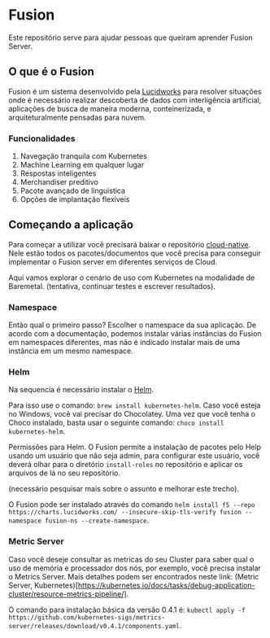 # Fusion
Este repositório serve para ajudar pessoas que queiram aprender Fusion Server.

## O que é o Fusion

Fusion é um sistema desenvolvido pela [Lucidworks](https://lucidworks.com/products/fusion/) para resolver situações onde é necessário realizar descoberta de dados com interligência artificial, aplicações de busca de maneira moderna, conteinerizada, e arquiteturalmente pensadas para nuvem.

### Funcionalidades

1. Navegação tranquila com Kubernetes
2. Machine Learning em qualquer lugar
3. Respostas inteligentes 
4. Merchandiser preditivo
5. Pacote avançado de linguistica
6. Opções de implantação flexíveis


## Começando a aplicação

Para começar a utilizar você precisará baixar o repositório [cloud-native](https://github.com/lucidworks/fusion-cloud-native). Nele estão todos os pacotes/documentos que você precisa para conseguir implementar o Fusion server em diferentes serviços de Cloud.

Aqui vamos explorar o cenário de uso com Kubernetes na modalidade de Baremetal. (tentativa, continuar testes e escrever resultados).

### Namespace

Então qual o primeiro passo? Escolher o namespace da sua aplicação. De acordo com a documentação, podemos instalar várias instâncias do Fusion em namespaces diferentes, mas não é indicado instalar mais de uma instância em um mesmo namespace.

### Helm
Na sequencia é necessário instalar o [Helm](https://helm.sh/docs/using_helm/).

Para isso use o comando: `brew install kubernetes-helm`. Caso você esteja no Windows, você vai precisar do Chocolatey. Uma vez que você tenha o Choco instalado, basta usar o seguinte comando: `choco install kubernetes-helm`.

Permissões para Helm. O Fusion permite a instalação de pacotes pelo Help usando um usuário que não seja admin, para configurar este usuário, você deverá olhar para o diretório `install-roles` no repositório e aplicar os arquivos de lá no seu repositório.

(necessário pesquisar mais sobre o assunto e melhorar este trecho).

O Fusion pode ser instalado através do comando `helm install f5 --repo https://charts.lucidworks.com/ --insecure-skip-tls-verify fusion --namespace fusion-ns --create-namespace`.

### Metric Server

Caso você deseje consultar as metricas do seu Cluster para saber qual o uso de memória e processador dos nós, por exemplo, você precisa instalar o Metrics Server. Mais detalhes podem ser encontrados neste link: (Metric Server, Kubernetes)[https://kubernetes.io/docs/tasks/debug-application-cluster/resource-metrics-pipeline/].

O comando para instalação básica da versão 0.4.1 é: `kubectl apply -f https://github.com/kubernetes-sigs/metrics-server/releases/download/v0.4.1/components.yaml`.








